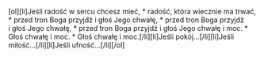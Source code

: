 [ol][li]Jeśli radość w sercu chcesz mieć, * radość, która wiecznie ma trwać, * przed tron Boga przyjdź i głoś Jego chwałę, * przed tron Boga przyjdź i głoś Jego chwałę, * przed tron Boga przyjdź i głoś Jego chwałę i moc. * Głoś chwałę i moc. * Głoś chwałę i moc.[/li][li]Jeśli pokój...[/li][li]Jeśli miłość...[/li][li]Jeśli ufność...[/li][/ol]